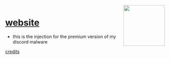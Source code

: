 
<img src="https://i.imgur.com/mnMYF8Y.jpg" align="right" width="130" height="130" />

# [website](https://stenko.xyz)
- this is the injection for the premium version of my discord malware

 [credits](https://github.com/Stanley-GF)
